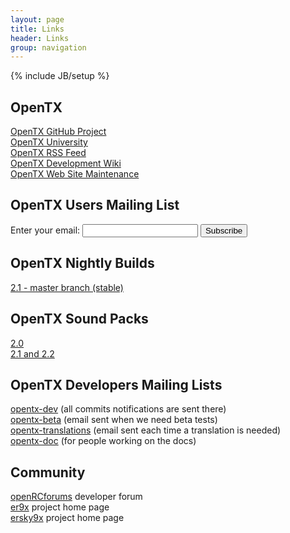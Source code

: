 ```yaml
---
layout: page
title: Links 
header: Links
group: navigation
---
```

{% include JB/setup %}

## OpenTX
[OpenTX GitHub Project](https://github.com/opentx/opentx)  
[OpenTX University](http://open-txu.org)  
[OpenTX RSS Feed](rss.xml)  
[OpenTX Development Wiki](https://github.com/opentx/opentx/wiki)  
[OpenTX Web Site Maintenance](https://github.com/opentx/opentx.github.io)  

## OpenTX Users Mailing List

<div>
<form action="http://groups.google.com/group/opentx-users/boxsubscribe" id="formconf" onsubmit="msgbox()">
  Enter your email: <input type="text" name="email" id="emailconf">
  <input type="submit" value="Subscribe">
</form>
</div>

## OpenTX Nightly Builds
[2.1 - master branch (stable)](http://downloads-21.open-tx.org/nightly/companion)  

## OpenTX Sound Packs
[2.0](http://voices-20.open-tx.org)  
[2.1 and 2.2](http://voices-21.open-tx.org)

## OpenTX Developers Mailing Lists
[opentx-dev](https://groups.google.com/forum/#!forum/opentx-dev) (all commits notifications are sent there)  
[opentx-beta](https://groups.google.com/forum/#!forum/opentx-beta) (email sent when we need beta tests)  
[opentx-translations](https://groups.google.com/forum/#!forum/opentx-translations) (email sent each time a translation is needed)  
[opentx-doc](https://groups.google.com/forum/#!forum/opentx-doc) (for people working on the docs)

## Community
[openRCforums](http://openrcforums.com) developer forum  
[er9x](http://code.google.com/p/er9x) project home page  
[ersky9x](http://code.google.com/p/ersky9x) project home page  
